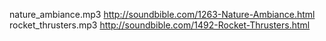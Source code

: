 nature_ambiance.mp3     http://soundbible.com/1263-Nature-Ambiance.html
rocket_thrusters.mp3    http://soundbible.com/1492-Rocket-Thrusters.html